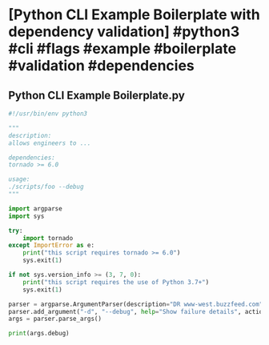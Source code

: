 # [Python CLI Example Boilerplate with dependency validation] #python3 #cli #flags #example #boilerplate #validation #dependencies

## Python CLI Example Boilerplate.py

```python
#!/usr/bin/env python3

"""
description:
allows engineers to ...

dependencies:
tornado >= 6.0

usage:
./scripts/foo --debug
"""

import argparse
import sys

try:
    import tornado
except ImportError as e:
    print("this script requires tornado >= 6.0")
    sys.exit(1)

if not sys.version_info >= (3, 7, 0):
    print("this script requires the use of Python 3.7+")
    sys.exit(1)

parser = argparse.ArgumentParser(description="DR www-west.buzzfeed.com")
parser.add_argument("-d", "--debug", help="Show failure details", action="store_true")
args = parser.parse_args()

print(args.debug)

```

